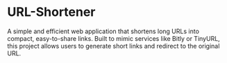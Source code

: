 # URL-Shortener

A simple and efficient web application that shortens long URLs into compact, easy-to-share links. Built to mimic services like Bitly or TinyURL, this project allows users to generate short links and redirect to the original URL.
